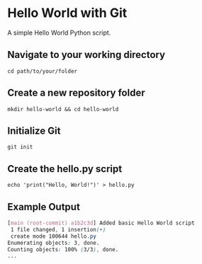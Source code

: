 # Hello World with Git
A simple Hello World Python script.

## Navigate to your working directory
`cd path/to/your/folder`

## Create a new repository folder
`mkdir hello-world && cd hello-world`

## Initialize Git
`git init`

## Create the hello.py script
`echo 'print("Hello, World!")' > hello.py`

##  Example Output
```scss
[main (root-commit) a1b2c3d] Added basic Hello World script
 1 file changed, 1 insertion(+)
 create mode 100644 hello.py
Enumerating objects: 3, done.
Counting objects: 100% (3/3), done.
...
